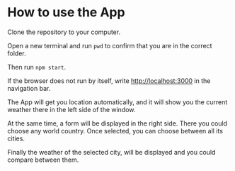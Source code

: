 # How to use the App

Clone the repository to your computer.

Open a new terminal and run ```pwd``` to confirm that you are in the correct folder.

Then run ```npm start```. 

If the browser does not run by itself, write [http://localhost:3000](http://localhost:3000) in the navigation bar.

The App will get you location automatically, and it will show you the current weather there in the left side of the window.

At the same time, a form will be displayed in the right side.
There you could choose any world country. Once selected, you can choose between all its cities.

Finally the weather of the selected city, will be displayed and you could compare between them.